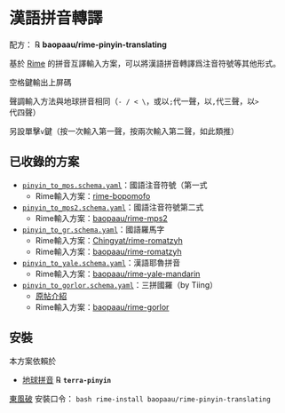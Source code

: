# 漢語拼音轉譯

配方： ℞ **baopaau/rime-pinyin-translating**

基於 [Rime](http://rime.im) 的拼音互譯輸入方案，可以將漢語拼音轉譯爲注音符號等其他形式。

空格鍵輸出上屏碼

聲調輸入方法與地球拼音相同（`- / < \`，或以` ; `代一聲，以` , `代三聲，以` > `代四聲）

另設單擊` v `鍵（按一次輸入第一聲，按兩次輸入第二聲，如此類推）

## 已收錄的方案
- [`pinyin_to_mps.schema.yaml`](pinyin_to_mps.schema.yaml)：國語注音符號（第一式
  - Rime輸入方案：[rime-bopomofo](https://github.com/rime/rime-bopomofo)
- [`pinyin_to_mps2.schema.yaml`](pinyin_to_mps2.schema.yaml)：國語注音符號第二式
  - Rime輸入方案：[baopaau/rime-mps2](https://github.com/baopaau/rime-mps2)
- [`pinyin_to_gr.schema.yaml`](pinyin_to_gr.schema.yaml)：國語羅馬字
  - Rime輸入方案：[Chingyat/rime-romatzyh](https://github.com/chingyat/rime-romatzyh)
  - Rime輸入方案：[baopaau/rime-romatzyh](https://github.com/baopaau/rime-romatzyh) 
- [`pinyin_to_yale.schema.yaml`](pinyin_to_yale.schema.yaml)：漢語耶魯拼音
  - Rime輸入方案：[baopaau/rime-yale-mandarin](https://github.com/baopaau/rime-yale-mandarin)
- [`pinyin_to_gorlor.schema.yaml`](pinyin_to_gorlor.schema.yaml)：三拼國羅（by Tiing）
  - [原帖介紹](https://www.newsmth.net/nForum/#!article/Linguistics/79330)
  - Rime輸入方案：[baopaau/rime-gorlor](https://github.com/baopaau/rime-gorlor) 


    
## 安裝

本方案依賴於

  - [地球拼音](https://github.com/rime/rime-terra-pinyin) ℞ **`terra-pinyin`**

[東風破](https://github.com/rime/plum) 安裝口令： `bash rime-install baopaau/rime-pinyin-translating`
